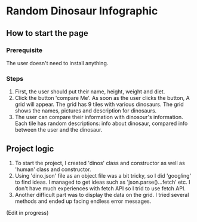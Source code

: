 # Random Dinosaur Infographic

## How to start the page

### Prerequisite
The user doesn't need to install anything. 

### Steps
1. First, the user should put their name, height, weight and diet. 
2. Click the button 'compare Me'. As soon as the user clicks the button, A grid will appear. The grid has 9 tiles with various dinosaurs. The grid shows the names, pictures and description for dinosaurs.
3. The user can compare their information with dinosour's information. Each tile has random descriptions: info about dinosaur, compared info between the user and the dinosaur.

## Project logic 

1. To start the project, I created 'dinos' class and constructor as well as 'human' class and constructor. 
2. Using 'dino.json' file as an object file was a bit tricky, so I did 'googling' to find ideas. I managed to get ideas such as 'json.parse()...fetch' etc. 
I don't have much experiences with fetch API so I trid to use fetch API. 
3. Another difficult part was to display the data on the grid. I tried several methods and ended up facing endless error messages. 


(Edit in progress)


